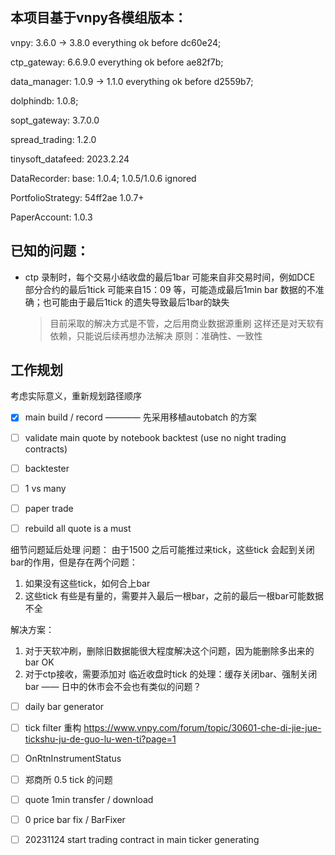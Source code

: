 ## 本项目基于vnpy各模组版本：
vnpy: 3.6.0 -> 3.8.0
everything ok before dc60e24;

ctp_gateway: 6.6.9.0
everything ok before ae82f7b;

data_manager: 1.0.9 -> 1.1.0
everything ok before d2559b7;

dolphindb: 1.0.8;

sopt_gateway: 3.7.0.0

spread_trading: 1.2.0

tinysoft_datafeed: 2023.2.24

DataRecorder: 
base: 1.0.4; 1.0.5/1.0.6 ignored

PortfolioStrategy: 54ff2ae 1.0.7+

PaperAccount: 1.0.3 


## 已知的问题：
   - ctp 录制时，每个交易小结收盘的最后1bar 可能来自非交易时间，例如DCE 部分合约的最后1tick 可能来自15：09 等，可能造成最后1min bar 数据的不准确；也可能由于最后1tick 的遗失导致最后1bar的缺失
     > 目前采取的解决方式是不管，之后用商业数据源重刷
     > 这样还是对天软有依赖，只能说后续再想办法解决 
     > 原则：准确性、一致性
     > 

## 工作规划

考虑实际意义，重新规划路径顺序

- [x] main build / record ———— 先采用移植autobatch 的方案
- [ ] validate main quote by notebook backtest (use no night trading contracts)
- [ ] backtester
- [ ] 1 vs many
- [ ] paper trade

- [ ] rebuild all quote is a must

细节问题延后处理
问题：
由于1500 之后可能推过来tick，这些tick 会起到关闭bar的作用，但是存在两个问题：
1. 如果没有这些tick，如何合上bar
2. 这些tick 有些是有量的，需要并入最后一根bar，之前的最后一根bar可能数据不全


解决方案：
1. 对于天软冲刷，删除旧数据能很大程度解决这个问题，因为能删除多出来的bar  OK
2. 对于ctp接收，需要添加对 临近收盘时tick 的处理：缓存关闭bar、强制关闭bar —— 日中的休市会不会也有类似的问题？

- [ ] daily bar generator
- [ ] tick filter 重构 https://www.vnpy.com/forum/topic/30601-che-di-jie-jue-tickshu-ju-de-guo-lu-wen-ti?page=1
- [ ] OnRtnInstrumentStatus
- [ ] 郑商所 0.5 tick 的问题

- [ ] quote 1min transfer / download
- [ ] 0 price bar fix / BarFixer
- [ ] 20231124 start trading contract in main ticker generating


